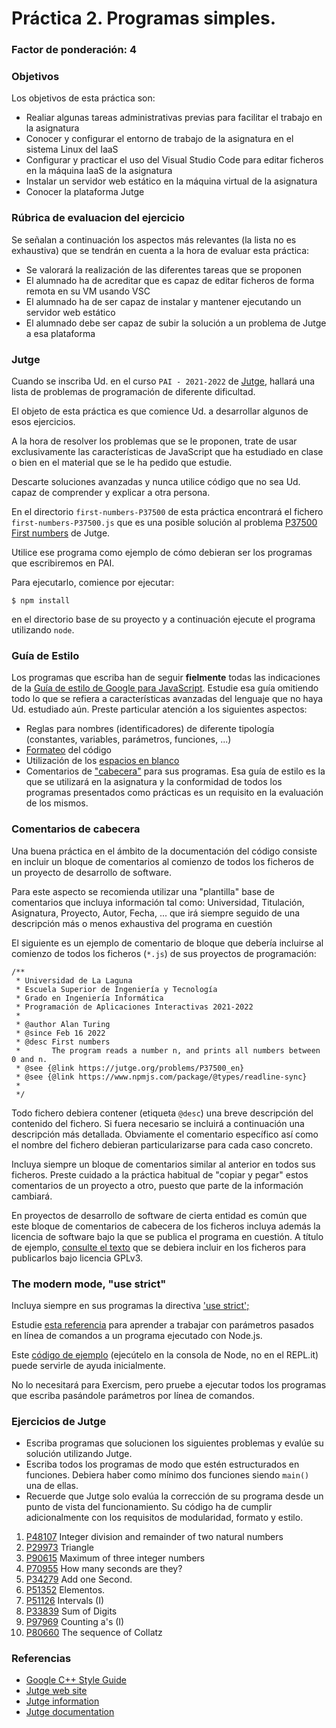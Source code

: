 # Práctica 2. Programas simples.
### Factor de ponderación: 4

### Objetivos
Los objetivos de esta práctica son:
* Realiar algunas tareas administrativas previas para facilitar el trabajo en la asignatura
* Conocer y configurar el entorno de trabajo de la asignatura en el sistema Linux del IaaS
* Configurar y practicar el uso del Visual Studio Code para editar ficheros en la máquina IaaS de la asignatura
* Instalar un servidor web estático en la máquina virtual de la asignatura
* Conocer la plataforma Jutge

### Rúbrica de evaluacion del ejercicio
Se señalan a continuación los aspectos más relevantes (la lista no es exhaustiva)
que se tendrán en cuenta a la hora de evaluar esta práctica:
* Se valorará la realización de las diferentes tareas que se proponen
* El alumnado ha de acreditar que es capaz de editar ficheros de forma remota en su VM usando VSC
* El alumnado ha de ser capaz de instalar y mantener ejecutando un servidor web estático
* El alumnado debe ser capaz de subir la solución a un problema de Jutge a esa plataforma

### Jutge
Cuando se inscriba Ud. en el curso `PAI - 2021-2022` de 
[Jutge](https://jutge.org/),
hallará una lista de problemas de programación de diferente dificultad.

El objeto de esta práctica es que comience Ud. a desarrollar algunos de esos ejercicios.

A la hora de resolver los problemas que se le proponen, trate de usar exclusivamente las características de
JavaScript que ha estudiado en clase o bien en el material que se le ha pedido que estudie.

Descarte soluciones avanzadas y nunca utilice código que no sea Ud. capaz de comprender y explicar a otra
persona.

En el directorio `first-numbers-P37500` de esta práctica encontrará el fichero `first-numbers-P37500.js`
que es una posible solución al problema 
[P37500 First numbers](https://jutge.org/problems/P37500_en)
de Jutge.

Utilice ese programa como ejemplo de cómo debieran ser los programas que escribiremos en PAI.

Para ejecutarlo, comience por ejecutar:

```
$ npm install
```
en el directorio base de su proyecto y a continuación ejecute el programa utilizando `node`.

### Guía de Estilo
Los programas que escriba han de seguir **fielmente** todas las indicaciones de la 
[Guía de estilo de Google para JavaScript](https://google.github.io/styleguide/jsguide.html).
Estudie esa guía omitiendo todo lo que se refiera a características avanzadas del lenguaje que no haya Ud.
estudiado aún.
Preste particular atención a los siguientes aspectos:
* Reglas para nombres (identificadores) de diferente tipología (constantes, variables, parámetros, funciones, ...)
* [Formateo](https://google.github.io/styleguide/jsguide.html#formatting) del código
* Utilización de los
  [espacios en blanco](https://google.github.io/styleguide/jsguide.html#formatting-horizontal-whitespace)
* Comentarios de ["cabecera"](https://google.github.io/styleguide/jsguide.html#jsdoc-top-file-level-comments) para sus programas. 
Esa guía de estilo es la que se utilizará en la asignatura y la conformidad de todos los programas presentados como prácticas es un requisito en la evaluación de los mismos.

### Comentarios de cabecera
Una buena práctica en el ámbito de la documentación del código consiste en incluir un bloque de comentarios al comienzo
de todos los ficheros de un proyecto de desarrollo de software.

Para este aspecto se recomienda utilizar una "plantilla" base de comentarios que incluya información tal
como: Universidad, Titulación, Asignatura, Proyecto, Autor, Fecha, ... que irá siempre seguido de una
descripción más o menos exhaustiva del programa en cuestión

El siguiente es un ejemplo de comentario de bloque que debería incluirse al comienzo de todos los ficheros
(`*.js`) de sus proyectos de programación:

```
/**
 * Universidad de La Laguna
 * Escuela Superior de Ingeniería y Tecnología
 * Grado en Ingeniería Informática
 * Programación de Aplicaciones Interactivas 2021-2022
 *
 * @author Alan Turing
 * @since Feb 16 2022
 * @desc First numbers
 *       The program reads a number n, and prints all numbers between 0 and n.
 * @see {@link https://jutge.org/problems/P37500_en}
 * @see {@link https://www.npmjs.com/package/@types/readline-sync}
 *
 */
```

Todo fichero debiera contener (etiqueta `@desc`) una breve descripción del contenido del fichero.
Si fuera necesario se incluirá a continuación una descripción más detallada.
Obviamente el comentario específico así como el nombre del fichero debieran particularizarse para cada caso
concreto.

Incluya siempre un bloque de comentarios similar al anterior en todos sus ficheros.
Preste cuidado a la práctica habitual de "copiar y pegar" estos comentarios de un proyecto a otro, puesto que parte de la
información cambiará.

En proyectos de desarrollo de software de cierta entidad es común que este bloque de comentarios de cabecera de los ficheros
incluya además la licencia de software bajo la que se publica el programa en cuestión.
A título de ejemplo, 
[consulte el texto](https://www.gnu.org/licenses/gpl-3.0.html)
que se debiera incluir en los ficheros para publicarlos bajo licencia GPLv3.


### The modern mode, "use strict"
Incluya siempre en sus programas la directiva 
['use strict';](https://javascript.info/strict-mode)












Estudie 
[esta referencia](https://nodejs.org/en/knowledge/command-line/how-to-parse-command-line-arguments/) 
para aprender a trabajar con parámetros pasados en línea de comandos a un programa ejecutado con Node.js.

Este [código de ejemplo](https://repl.it/@fsande/commandLineArguments) (ejecútelo en la consola de Node, no en el REPL.it) puede servirle de ayuda inicialmente.

No lo necesitará para Exercism, pero pruebe a ejecutar todos los programas que escriba pasándole parámetros
por línea de comandos.





### Ejercicios de Jutge
* Escriba programas que solucionen los siguientes problemas y evalúe su solución utilizando Jutge.
* Escriba todos los programas de modo que estén estructurados en funciones.
Debiera haber como mínimo dos funciones siendo `main()` una de ellas.
* Recuerde que Jutge solo evalúa la corrección de su programa desde un punto de vista del funcionamiento.
Su código ha de cumplir adicionalmente con los requisitos de modularidad, formato y estilo.

1. [P48107](https://jutge.org/problems/P48107) Integer division and remainder of two natural numbers
2. [P29973](https://jutge.org/problems/P29973) Triangle
3. [P90615](https://jutge.org/problems/P90615) Maximum of three integer numbers
4. [P70955](https://jutge.org/problems/P70955) How many seconds are they?
5. [P34279](https://jutge.org/problems/P34279) Add one Second.
6. [P51352](https://jutge.org/problems/P51352) Elementos.
7. [P51126](https://jutge.org/problems/P51126) Intervals (I)
8. [P33839](https://jutge.org/problems/P33839) Sum of Digits 
9. [P97969](https://jutge.org/problems/P97969) Counting a's (I)
10. [P80660](https://jutge.org/problems/P80660) The sequence of Collatz

### Referencias
* [Google C++ Style Guide](https://google.github.io/styleguide/cppguide.html)
* [Jutge web site](https://jutge.org/)
* [Jutge information](https://docs.google.com/presentation/d/14UvZPw4OJvogp6afLeouOAODcBNo5JhgePBQfkiAkic/edit?usp=sharing)
* [Jutge documentation](https://jutge.org/documentation)


